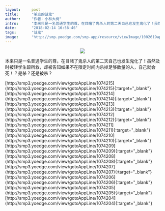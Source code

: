 ```yaml
---
layout:     post
title:      "杀意的战鬼"
author:     "作者：小林大树"
intro:      "本来只是一名普通学生的尊，在目睹了鬼杀人的第二天自己也发生鬼化了！虽然及时被转学生碧所救，却被告知如果不在限定时间内杀掉足够数量的人，自己就会死！？是杀？还是被杀？"
date:       "2018-02-14 16:56:46"
tags:       "战鬼"
image:      "http://smp.yoedge.com/smp-app/resource/viewImage/1002619appline.png"
---
```

<div style="text-align: center">
<p><img src="http://smp.yoedge.com/smp-app/resource/viewImage/1002619appline.png"/></p>
</div>
<p class="post-meta">
<span>本来只是一名普通学生的尊，在目睹了鬼杀人的第二天自己也发生鬼化了！虽然及时被转学生碧所救，却被告知如果不在限定时间内杀掉足够数量的人，自己就会死！？是杀？还是被杀？</span>
</p>
[http://smp3.yoedge.com/view/gotoAppLine/1074215](http://smp3.yoedge.com/view/gotoAppLine/1074215){:target="_blank"}
[http://smp3.yoedge.com/view/gotoAppLine/1074214](http://smp3.yoedge.com/view/gotoAppLine/1074214){:target="_blank"}
[http://smp3.yoedge.com/view/gotoAppLine/1074213](http://smp3.yoedge.com/view/gotoAppLine/1074213){:target="_blank"}
[http://smp3.yoedge.com/view/gotoAppLine/1074212](http://smp3.yoedge.com/view/gotoAppLine/1074212){:target="_blank"}
[http://smp3.yoedge.com/view/gotoAppLine/1074211](http://smp3.yoedge.com/view/gotoAppLine/1074211){:target="_blank"}
[http://smp3.yoedge.com/view/gotoAppLine/1074210](http://smp3.yoedge.com/view/gotoAppLine/1074210){:target="_blank"}
[http://smp3.yoedge.com/view/gotoAppLine/1074209](http://smp3.yoedge.com/view/gotoAppLine/1074209){:target="_blank"}
[http://smp3.yoedge.com/view/gotoAppLine/1074208](http://smp3.yoedge.com/view/gotoAppLine/1074208){:target="_blank"}
[http://smp3.yoedge.com/view/gotoAppLine/1074207](http://smp3.yoedge.com/view/gotoAppLine/1074207){:target="_blank"}
[http://smp3.yoedge.com/view/gotoAppLine/1074206](http://smp3.yoedge.com/view/gotoAppLine/1074206){:target="_blank"}
[http://smp3.yoedge.com/view/gotoAppLine/1074205](http://smp3.yoedge.com/view/gotoAppLine/1074205){:target="_blank"}
[http://smp3.yoedge.com/view/gotoAppLine/1074204](http://smp3.yoedge.com/view/gotoAppLine/1074204){:target="_blank"}


